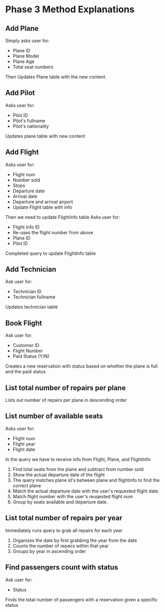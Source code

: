 # Phase 3 Method Explanations

## Add Plane

Simply asks user for:
- Plane ID
- Plane Model
- Plane Age
- Total seat numbers

Then Updates Plane table with the new content.

## Add Pilot

Asks user for:
- Pilot ID
- Pilot's fullname
- Pilot's nationality

Updates plane table with new content

## Add Flight

Asks user for:
- Flight num
- Number sold
- Stops
- Departure date
- Arrival date
- Departure and arrival airport
- Update Flight table with info

Then we need to update FlightInfo table
Asks user for:
- Flight info ID
- Re-uses the flight number from above
- Plane ID
- Pilot ID

Completed query to update FlightInfo table

## Add Technician
Ask user for:
- Technician ID
- Technician fullname

Updates technician table

## Book Flight
Ask user for:
- Customer ID
- Flight Number
- Paid Status (Y/N)

Creates a new reservation with status based on whether the plane is full and the paid status

## List total number of repairs per plane

Lists out number of repairs per plane in descending order

## List number of available seats
Asks user for:
- Flight num
- Flight year
- Flight date

In the query we have to receive info from Flight, Plane, and FlightInfo
1. Find total seats from the plane and subtract from number sold
2. Show the actual departure date of the flight
3. The query matches plane id's between plane and flightinfo to find the correct plane
4. Match the actual departure date with the user's requested flight date.
5. Match flight number with the user's reuqested flight num
6. Group by seats available and departure date.

## List total number of repairs per year

Immediately runs query to grab all repairs for each year
1. Organizes the date by first grabbing the year from the date
2. Counts the number of repairs within that year
3. Groups by year in ascending order

## Find passengers count with status
Ask user for:
- Status

Finds the total number of passengers with a reservation given a specific status
